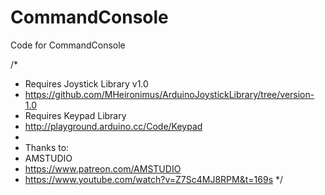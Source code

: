 # CommandConsole
Code for CommandConsole

/*
* Requires Joystick Library v1.0 
*   https://github.com/MHeironimus/ArduinoJoystickLibrary/tree/version-1.0
* Requires Keypad Library 
*   http://playground.arduino.cc/Code/Keypad
*   
* Thanks to: 
*  AMSTUDIO 
*   https://www.patreon.com/AMSTUDIO
*   https://www.youtube.com/watch?v=Z7Sc4MJ8RPM&t=169s
*/


